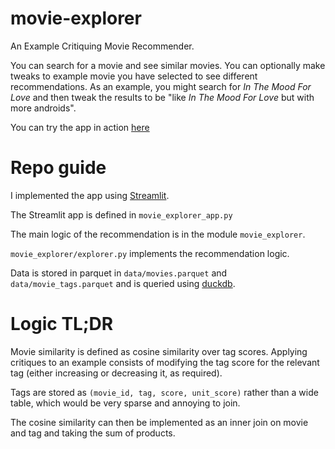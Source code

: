 # movie-explorer
An Example Critiquing Movie Recommender. 

You can search for a movie and see similar movies. You can optionally make tweaks to example movie you have selected to see different recommendations. As an example, you might search for _In The Mood For Love_ and then tweak the results to be "like _In The Mood For Love_ but with more androids".

You can try the app in action [here](https://movie-explorer-pjd.streamlit.app/)

# Repo guide
I implemented the app using [Streamlit](https://streamlit.io/). 

The Streamlit app is defined in `movie_explorer_app.py`

The main logic of the recommendation is in the module `movie_explorer`. 

`movie_explorer/explorer.py` implements the recommendation logic.

Data is stored in parquet in `data/movies.parquet` and `data/movie_tags.parquet` and is queried using [duckdb](https://duckdb.org/).

# Logic TL;DR

Movie similarity is defined as cosine similarity over tag scores. Applying critiques to an example consists of modifying the tag score for the relevant tag (either increasing or decreasing it, as required).

Tags are stored as `(movie_id, tag, score, unit_score)` rather than a wide table, which would be very sparse and annoying to join.

The cosine similarity can then be implemented as an inner join on movie and tag and taking the sum of products.

